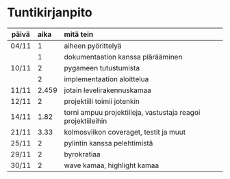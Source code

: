 # Tuntikirjanpito

| päivä | aika | mitä tein  |
| :----:|:-----| :-----|
| 04/11 | 1    | aiheen pyörittelyä |
| 	| 1    | dokumentaation kanssa plärääminen |
| 10/11 | 2    | pygameen tutustumista |
|       | 2    | implementaation aloittelua |
| 11/11 | 2.459| jotain levelirakennuskamaa |
|12/11  | 2    | projektiili toimii jotenkin |
|14/11  | 1.82 | torni ampuu projektiileja, vastustaja reagoi projektiileihin|
|21/11  | 3.33 | kolmosviikon coveraget, testit ja muut
|25/11  | 2    | pylintin kanssa pelehtimistä
|29/11  | 2    | byrokratiaa |
|30/11  | 2    | wave kamaa, highlight kamaa |

